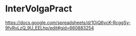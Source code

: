 # InterVolgaPract
https://docs.google.com/spreadsheets/d/1OjQ6vcK-RcggSy-9fvRvLzQ_9U_EELhp/edit#gid=660883254

